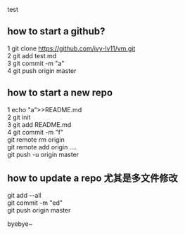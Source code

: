 test
## how to start a github?  
1 git clone https://github.com/ivy-lv11/vm.git  
2 git add test.md  
3 git commit -m "a"  
4 git push origin master  



## how to start a new repo  
1 echo "a">>README.md  
2 git init  
3 git add README.md  
4 git commit -m "f"  
git remote rm origin  
git remote add origin ....  
git push -u origin master  

## how to update a repo 尤其是多文件修改  
git add --all  
git commit -m "ed"  
git push origin master  
  
byebye~  
